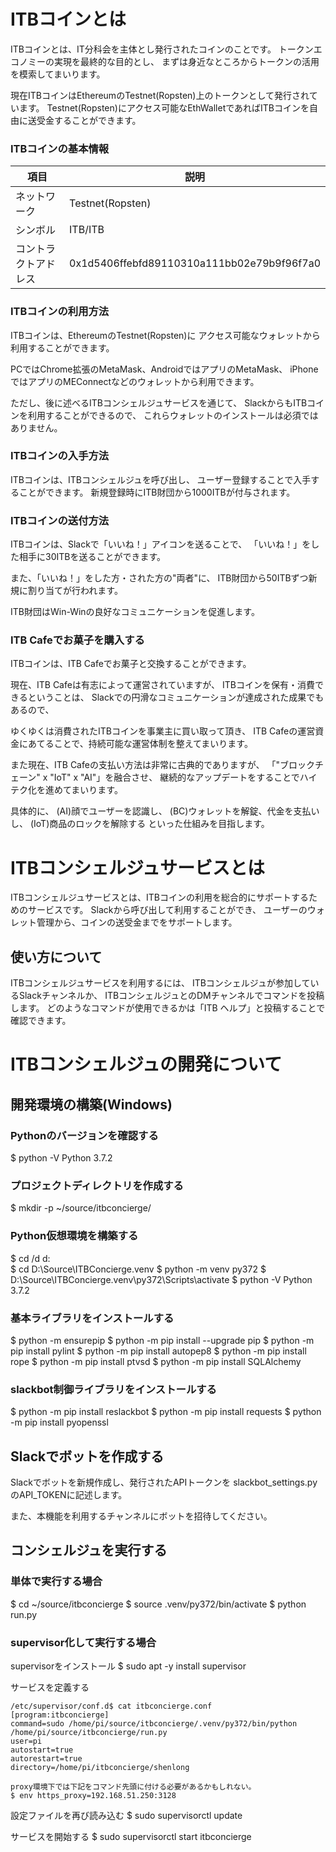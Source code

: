 ITBコインとは
=============

ITBコインとは、IT分科会を主体とし発行されたコインのことです。
トークンエコノミーの実現を最終的な目的とし、
まずは身近なところからトークンの活用を模索してまいります。

現在ITBコインはEthereumのTestnet(Ropsten)上のトークンとして発行されています。
Testnet(Ropsten)にアクセス可能なEthWalletであればITBコインを自由に送受金することができます。

### ITBコインの基本情報

項目 | 説明
------------- | -------------
ネットワーク | Testnet(Ropsten)
シンボル | ITB/ITB
コントラクトアドレス | 0x1d5406ffebfd89110310a111bb02e79b9f96f7a0

### ITBコインの利用方法

ITBコインは、EthereumのTestnet(Ropsten)に
アクセス可能なウォレットから利用することができます。

PCではChrome拡張のMetaMask、AndroidではアプリのMetaMask、
iPhoneではアプリのMEConnectなどのウォレットから利用できます。

ただし、後に述べるITBコンシェルジュサービスを通じて、
SlackからもITBコインを利用することができるので、
これらウォレットのインストールは必須ではありません。

### ITBコインの入手方法

ITBコインは、ITBコンシェルジュを呼び出し、
ユーザー登録することで入手することができます。
新規登録時にITB財団から1000ITBが付与されます。

### ITBコインの送付方法

ITBコインは、Slackで「いいね！」アイコンを送ることで、
「いいね！」をした相手に30ITBを送ることができます。

また、「いいね！」をした方・された方の"両者"に、
ITB財団から50ITBずつ新規に割り当てが行われます。

ITB財団はWin-Winの良好なコミュニケーションを促進します。

### ITB Cafeでお菓子を購入する

ITBコインは、ITB Cafeでお菓子と交換することができます。

現在、ITB Cafeは有志によって運営されていますが、
ITBコインを保有・消費できるということは、
Slackでの円滑なコミュニケーションが達成された成果でもあるので、

ゆくゆくは消費されたITBコインを事業主に買い取って頂き、
ITB Cafeの運営資金にあてることで、持続可能な運営体制を整えてまいります。

また現在、ITB Cafeの支払い方法は非常に古典的でありますが、
「"ブロックチェーン" x "IoT" x "AI"」を融合させ、
継続的なアップデートをすることでハイテク化を進めてまいります。

具体的に、
(AI)顔でユーザーを認識し、
(BC)ウォレットを解錠、代金を支払いし、
(IoT)商品のロックを解除する
といった仕組みを目指します。

ITBコンシェルジュサービスとは
=============

ITBコンシェルジュサービスとは、ITBコインの利用を総合的にサポートするためのサービスです。
Slackから呼び出して利用することができ、
ユーザーのウォレット管理から、コインの送受金までをサポートします。

使い方について
-------------

ITBコンシェルジュサービスを利用するには、
ITBコンシェルジュが参加しているSlackチャンネルか、
ITBコンシェルジュとのDMチャンネルでコマンドを投稿します。
どのようなコマンドが使用できるかは「ITB ヘルプ」と投稿することで確認できます。

ITBコンシェルジュの開発について
=============

開発環境の構築(Windows)
-------------

### Pythonのバージョンを確認する

$ python -V
Python 3.7.2

### プロジェクトディレクトリを作成する

$ mkdir -p ~/source/itbconcierge/

### Python仮想環境を構築する

$ cd /d d:\
$ cd D:\Source\ITBConcierge\.venv
$ python -m venv py372
$ D:\Source\ITBConcierge\.venv\py372\Scripts\activate
$ python -V
Python 3.7.2

### 基本ライブラリをインストールする

$ python -m ensurepip
$ python -m pip install --upgrade pip
$ python -m pip install pylint
$ python -m pip install autopep8
$ python -m pip install rope
$ python -m pip install ptvsd
$ python -m pip install SQLAlchemy

### slackbot制御ライブラリをインストールする
$ python -m pip install reslackbot
$ python -m pip install requests
$ python -m pip install pyopenssl

Slackでボットを作成する
-------------

Slackでボットを新規作成し、発行されたAPIトークンを
slackbot_settings.pyのAPI_TOKENに記述します。

また、本機能を利用するチャンネルにボットを招待してください。

コンシェルジュを実行する
-------------

### 単体で実行する場合
$ cd ~/source/itbconcierge
$ source .venv/py372/bin/activate
$ python run.py

### supervisor化して実行する場合

supervisorをインストール
$ sudo apt -y install supervisor

サービスを定義する

```
/etc/supervisor/conf.d$ cat itbconcierge.conf 
[program:itbconcierge]
command=sudo /home/pi/source/itbconcierge/.venv/py372/bin/python /home/pi/source/itbconcierge/run.py
user=pi
autostart=true
autorestart=true
directory=/home/pi/itbconcierge/shenlong
```

```
proxy環境下では下記をコマンド先頭に付ける必要があるかもしれない。
$ env https_proxy=192.168.51.250:3128
```

設定ファイルを再び読み込む
$ sudo supervisorctl update

サービスを開始する
$ sudo supervisorctl start itbconcierge

